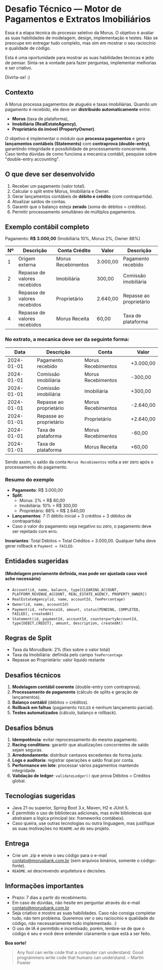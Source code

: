 # Desafio Técnico — Motor de Pagamentos e Extratos Imobiliários

Essa é a etapa técnica do processo seletivo da Morus.
O objetivo é avaliar as suas habilidades de modelagem, design, implementação e testes.
Não se preocupe em entregar tudo completo, mas sim em mostrar o seu raciocínio e qualidade de código.

Esta é uma oportunidade para mostrar as suas habilidades técnicas e jeito de pensar.
Sinta-se à vontade para fazer perguntas, implementar melhorias e ser criativo.

Divirta-se! :)

## Contexto

A Morus processa pagamentos de aluguéis e taxas imobiliárias. Quando um pagamento é recebido, ele deve ser **distribuído
automaticamente** entre:

- **Morus** (taxa de plataforma),
- **Imobiliária (RealEstateAgency)**,
- **Proprietário do imóvel (PropertyOwner)**.

O objetivo é implementar o módulo que **processa pagamentos** e gera **lançamentos contábeis (Statements)** com
**contraprova (double-entry)**, garantindo integridade e possibilidade de processamento concorrente.
Caso tenha dúvidas de como funciona a mecanica contábil, pesquise sobre "double-entry accounting".

## O que deve ser desenvolvido

1. Receber um pagamento (valor total).
2. Calcular o split entre Morus, Imobiliária e Owner.
3. Gerar lançamentos contábeis de **débito e crédito** (com contrapartida).
4. Atualizar saldos de contas.
5. Garantir que o balanço esteja **zerado** (soma de débitos = créditos).
6. Permitir processamento simultâneo de múltiplos pagamentos.

## Exemplo contábil completo

Pagamento: **R$ 3.000,00** (Imobiliária 10%, Morus 2%, Owner 88%)

| Nº | Descrição                    | Conta Crédito      | Valor    | Descrição               |
|----|------------------------------|--------------------|----------|-------------------------|
| 1  | Origem externa               | Morus Recebimentos | 3.000,00 | Pagamento recebido      |
| 2  | Repasse de valores recebidos | Imobiliária        | 300,00   | Comissão imobiliária    |
| 3  | Repasse de valores recebidos | Proprietário       | 2.640,00 | Repasse ao proprietário |
| 4  | Repasse de valores recebidos | Morus Receita      | 60,00    | Taxa de plataforma      |

### No extrato, a mecanica deve ser da seguinte forma:

| Data       | Descrição               | Conta              | Valor     |
|------------|-------------------------|--------------------|-----------|
| 2024-01-01 | Pagamento recebido      | Morus Recebimentos | +3.000,00 |
| 2024-01-01 | Comissão imobiliária    | Morus Recebimentos | -300,00   |
| 2024-01-01 | Comissão imobiliária    | Imobiliária        | +300,00   |
| 2024-01-01 | Repasse ao proprietário | Morus Recebimentos | -2.640,00 |
| 2024-01-01 | Repasse ao proprietário | Proprietário       | +2.640,00 |
| 2024-01-01 | Taxa de plataforma      | Morus Recebimentos | -60,00    |
| 2024-01-01 | Taxa de plataforma      | Morus Receita      | +60,00    |

Sendo assim, o saldo da conta `Morus Recebimentos` volta a ser zero após o processamento do pagamento.

### Resumo do exemplo

- **Pagamento**: R$ 3.000,00
- **Split**:
    - Morus: 2% = R$ 60,00
    - Imobiliária: 10% = R$ 300,00
    - Proprietário: 88% = R$ 2.640,00
- **Lançamentos**: 7 (1 débito inicial + 3 créditos + 3 débitos de contrapartida)
- Caso o valor do pagamento seja negativo ou zero, o pagamento deve ser rejeitado com erro.

**Invariantes**: Total Débitos = Total Créditos = 3.000,00. Qualquer falha deve gerar rollback e `Payment = FAILED`.

## Entidades sugeridas

#### (Modelagem previamente definida, mas pode ser ajustada caso você ache necessário)

- `Account(id, name, balance, type[CLEARING_ACCOUNT, PLATFORM_REVENUE_ACCOUNT, REAL_ESTATE_AGENCY, PROPERTY_OWNER])`
- `RealEstateAgency(id, name, accountId, feePercentage)`
- `Owner(id, name, accountId)`
- `Payment(id, referenceId, amount, status[PENDING, COMPLETED, FAILED], createdAt)`
- `Statement(id, paymentId, accountId, counterpartyAccountId, type[DEBIT,CREDIT], amount, description, createdAt)`

## Regras de Split

- Taxa da MorusBank: 2% (fixo sobre o valor total)
- Taxa da Imobiliária: definida pelo campo `feePercentage`
- Repasse ao Proprietário: valor líquido restante

## Desafios técnicos

1. **Modelagem contábil coerente** (double-entry com contraprova).
2. **Processamento de pagamento** (cálculo de splits e geração de lançamentos).
3. **Balanço contábil** (débitos = créditos).
4. **Rollback em falhas** (pagamento `FAILED` e nenhum lançamento parcial).
5. **Testes automatizados** (cálculo, balanço e rollback).

## Desafios bônus

1. **Idempotência**: evitar reprocessamento do mesmo pagamento.
2. **Racing conditions**: garantir que atualizações concorrentes de saldo sejam seguras.
3. **Arredondamento**: distribuir centavos excedentes de forma justa.
4. **Logs e auditoria**: registrar operações e saldo final por conta.
5. **Performance em lote**: processar vários pagamentos mantendo integridade.
6. **Validação de ledger**: `validateLedger()` que prova Débitos = Créditos global.

## Tecnologias sugeridas

- Java 21 ou superior, Spring Boot 3.x, Maven, H2 e JUnit 5.
- É permitido o uso de bibliotecas adicionais, mas evite bibliotecas que abstraiam a lógica principal (ex: frameworks
  contábeis).
- Caso queira, use outras tecnologias ou outra linguagem, mas justifique as suas motivações no `README.md` do seu
  projeto.

## Entrega

- Crie um .zip e envie o seu código para o e-mail [contato@morusbank.com.br](mailto:contato@morusbank.com.br) (sem
  arquivos binários, somente o código-fonte).
- `README.md` descrevendo arquitetura e decisões.

## Informações importantes

- Prazo: 7 dias a partir do recebimento.
- Em caso de dúvidas, não hesite em perguntar através do e-mail contato@morusbank.com.br
- Seja criativo e mostre as suas habilidades. Caso não consiga completar tudo, não tem problema. Queremos ver o seu
  raciocínio e qualidade do código, não necessariamente tudo implementado. :)
- O uso de IA é permitido e incentivado, porém, lembre-se de que o código é seu e você deve entender claramente o que
  está a ser feito.

**Boa sorte!**

>
> Any fool can write code that a computer can understand. Good programmers write code that humans can understand.
> – Martin Fowler
>
